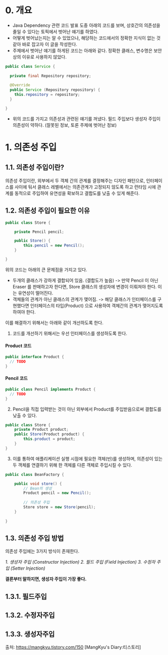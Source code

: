 # 0. 개요
- Java Dependency 관련 코드 발표 도중 아래의 코드를 보며, 상호간의 의존성을 줄일 수 있다는 토픽에서 벗어난 얘기를 하였다. 
- 어떻게 벗어났는지는 알 수 있었으나, 해당하는 코드에서의 정확한 지식이 없는 것 같아 바로 잡고자 이 글을 작성한다.
- 주제에서 벗어난 얘기를 하게된 코드는 아래와 같다. 정확한 클래스, 변수명은 보안상의 이유로 사용하지 않았다.

```java
public class Service {
  
  private final Repository repository;
  
  @Override
  public Service (Repository repository) {
    this.repository = repository;
  }

}
```

- 위의 코드를 가지고 의존성과 관련된 얘기를 꺼냈다. 필드 주입보다 생성자 주입이 의존성이 약하다. (잘못된 정보, 토론 주제에 벗어난 정보)


# 1. 의존성 주입

## 1.1. 의존성 주입이란?
의존성 주입이란, 외부에서 두 객체 간의 관계를 결정해주는 디자인 패턴으로, 인터페이스를 사이에 둬서 클래스 레벨에서는 의존관계가 고정되지 않도록 하고 런타임 시에 관계를 동적으로 주입하여 유연성을 확보하고 결합도를 낮출 수 있게 해준다.

## 1.2. 의존성 주입이 필요한 이유
```java
public class Store {

    private Pencil pencil;

    public Store() {
        this.pencil = new Pencil();
    }

}
```
위의 코드는 아래의 큰 문제점을 가지고 있다.
- 두개의 클래스가 강하게 결합되어 있음. (결합도가 높음) 
  -> 만약 Pencil 이 아닌 Eraser 를 판매하고자 한다면, Store 클래스의 생성자에 변경이 이뤄져야 한다. 이는 유연성이 떨어진다.
- 객체들의 관계가 아닌 클래스의 관계가 맺어짐.
  -> 해당 클래스가 인터페이스를 구현했다면 인터페이스의 타입(Product) 으로 사용하여 객체간의 관계가 맺어지도록 하여야 한다.


이를 해결하기 위해서는 아래와 같이 개선하도록 한다.

1) 코드를 개선하기 위해서는 우선 인터페이스를 생성하도록 한다.
#### Product 코드
```java
public interface Product {
  // TODO
}
```

#### Pencil 코드
```java
public class Pencil implements Product {
  // TODO
}
```

2) Pencil을 직접 입력받는 것이 아닌 외부에서 Product를 주입받음으로써 결합도를 낮출 수 있다.
```java
public class Store {
    private Product product;
    public Store(Product product) {
        this.product = product;
    }
}
```

3) 이를 통하여 애플리케이션 실행 시점에 필요한 객체(빈)를 생성하며, 의존성이 있는 두 객체를 연결하기 위해 한 객체를 다른 객체로 주입시킬 수 있다.
```java 
public class BeanFactory {

    public void store() {
        // Bean의 생성
        Product pencil = new Pencil();
    
        // 의존성 주입
        Store store = new Store(pencil);
    }
    
}
```

## 1.3. 의존성 주입 방법
의존성 주입에는 3가지 방식이 존재한다.

*1. 생성자 주입 (Constructor Injection)*
*2. 필드 주입 (Field Injection)*
*3. 수정자 주입 (Setter Injection)*

**결론부터 말하지면, 생성자 주입이 가장 좋다.**

## 1.3.1. 필드주입

## 1.3.2. 수정자주입

## 1.3.3. 생성자주입


출처: https://mangkyu.tistory.com/150 [MangKyu's Diary:티스토리]
